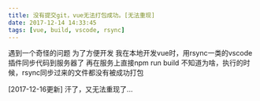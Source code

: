 ```yaml
---
title: 没有提交git，vue无法打包成功。[无法重现]
date: 2017-12-14 14:33:45
tags: [vue, build, vscode, rsync]
---
```

遇到一个奇怪的问题
为了方便开发
我在本地开发vue时，用rsync一类的vscode插件同步代码到服务器了
再在服务上直接npm run build
不知道为啥，执行的时候，rsync同步过来的文件都没有被成功打包  

[2017-12-16更新]
汗了，又无法重现了...